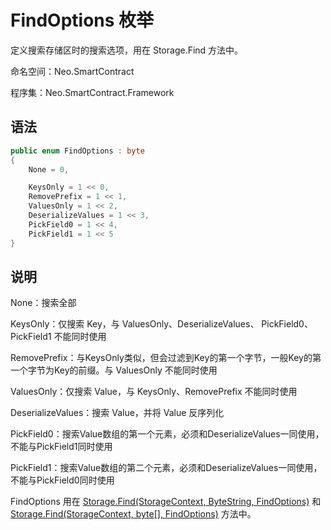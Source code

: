 # FindOptions 枚举

定义搜索存储区时的搜索选项，用在 Storage.Find 方法中。

命名空间：Neo.SmartContract

程序集：Neo.SmartContract.Framework

## 语法

```c#
public enum FindOptions : byte
{
    None = 0,

    KeysOnly = 1 << 0,
    RemovePrefix = 1 << 1,
    ValuesOnly = 1 << 2,
    DeserializeValues = 1 << 3,
    PickField0 = 1 << 4,
    PickField1 = 1 << 5
}
```

## 说明

None：搜索全部

KeysOnly：仅搜索 Key，与 ValuesOnly、DeserializeValues、 PickField0、PickField1 不能同时使用

RemovePrefix：与KeysOnly类似，但会过滤到Key的第一个字节，一般Key的第一个字节为Key的前缀。与 ValuesOnly 不能同时使用

ValuesOnly：仅搜索 Value，与 KeysOnly、RemovePrefix 不能同时使用

DeserializeValues：搜索 Value，并将 Value 反序列化

PickField0：搜索Value数组的第一个元素，必须和DeserializeValues一同使用，不能与PickField1同时使用

PickField1：搜索Value数组的第二个元素，必须和DeserializeValues一同使用，不能与PickField0同时使用

FindOptions 用在 [Storage.Find(StorageContext, ByteString, FindOptions)](Storage/Find.md) 和  [Storage.Find(StorageContext, byte[], FindOptions)](Storage/Find2.md)  方法中。

